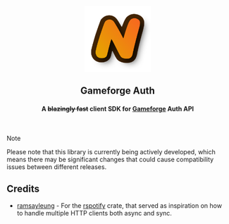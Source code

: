 <!--suppress HtmlDeprecatedAttribute, CheckImageSize -->
<h2 align="center">
  <a href="https://github.com/zakuciael/gf-auth">
    <img alt="Gameforge Auth" src="assets/logo.png" width="150px" />
  </a>
  <br />
  <br />
  Gameforge Auth
</h2>

<h4 align="center">
    A <s>blazingly fast</s> client SDK for <a href="https://gameforge.com/en-US/">Gameforge</a> Auth API
</h4>
<br />

> [!NOTE]
> Please note that this library is currently being actively developed, which means there may be significant changes that
> could cause compatibility issues between different releases.

## Credits

- [ramsayleung](https://github.com/ramsayleung) - For the [rspotify](https://github.com/ramsayleung/rspotify) crate,
  that served as inspiration on how to handle multiple HTTP clients both async and sync.